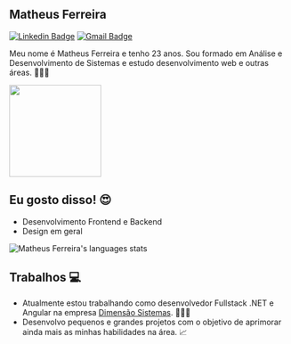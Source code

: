 ## Matheus Ferreira

[![Linkedin Badge](https://img.shields.io/badge/-Matheus%20Ferreira-ad0c5a?style=flat-square&logo=Linkedin&logoColor=white&link=https://www.linkedin.com/in/matheusfsiqueira/)](https://www.linkedin.com/in/matheusfsiqueira/) 
[![Gmail Badge](https://img.shields.io/badge/-matheus.ferreira9@hotmail.com-ad0c5a?style=flat-square&logo=Gmail&logoColor=white&link=mailto:matheus.ferreira9@hotmail.com)](mailto:matheus.ferreira9@hotmail.com)

Meu nome é Matheus Ferreira e tenho 23 anos. Sou formado em Análise e Desenvolvimento de Sistemas e estudo desenvolvimento web e outras áreas. 👨🏼‍🎓

<p align="left">
  <a href="https://github.com/anuraghazra/github-readme-stats">
    <img
      align="center"
      height="165"
      src="https://github-readme-stats.vercel.app/api?username=iammatheus&count_private=true&show_icons=true&custom_title=Github%20Status&hide=issues&theme=radical"
    />
  </a>
</p>

## Eu gosto disso! 😍
* Desenvolvimento Frontend e Backend
* Design em geral

![Matheus Ferreira's languages stats](https://github-readme-stats.vercel.app/api/top-langs/?username=iammatheus&layout=compact&&theme=radical)

## Trabalhos 💻

 * Atualmente estou trabalhando como desenvolvedor Fullstack .NET e Angular na empresa <a href="https://github.com/dimensaosistemas">Dimensão Sistemas</a>. 👨🏼‍💻
 * Desenvolvo pequenos e grandes projetos com o objetivo de aprimorar ainda mais as minhas habilidades na área. 📈
